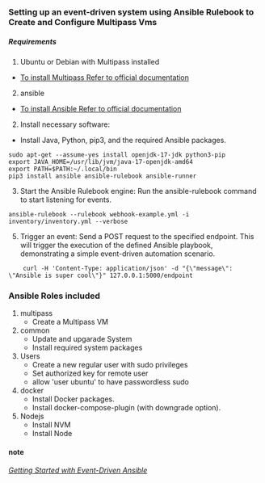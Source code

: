### Setting up an event-driven system using Ansible Rulebook to Create and Configure Multipass Vms

##### Requirements

1. Ubuntu or Debian  with  Multipass installed
-  [To install Multipass Refer to official documentation](https://canonical.com/multipass/install)

2. ansible
-  [To install Ansible Refer to official documentation](https://docs.ansible.com/ansible/latest/installation_guide/intro_installation.html)


2. Install necessary software:
- Install Java, Python, pip3, and the required Ansible packages.

``` shell
sudo apt-get --assume-yes install openjdk-17-jdk python3-pip
export JAVA_HOME=/usr/lib/jvm/java-17-openjdk-amd64
export PATH=$PATH:~/.local/bin
pip3 install ansible ansible-rulebook ansible-runner

```
3. Start the Ansible Rulebook engine: Run the ansible-rulebook command to start listening for events.

``` shell
ansible-rulebook --rulebook webhook-example.yml -i inventory/inventory.yml --verbose

```

5. Trigger an event: Send a POST request to the specified endpoint.
This will trigger the execution of the defined Ansible playbook, demonstrating a simple event-driven automation scenario.


``` shell
	curl -H 'Content-Type: application/json' -d "{\"message\": \"Ansible is super cool\"}" 127.0.0.1:5000/endpoint
```
 ### Ansible Roles included


1. multipass  
      - Create a Multipass VM	 
2. common 
      - Update and upgarade System  
      - Install required system packages	
3. Users
      - Create a new regular user with sudo privileges	
      - Set authorized key for remote user	
      - allow 'user ubuntu' to have passwordless sudo	
4. docker
      - Install Docker packages.	
      - Install docker-compose-plugin (with downgrade option).
5. Nodejs
      - Install NVM
      - Install Node 

#### note
###### [Getting Started with Event-Driven Ansible](https://www.redhat.com/en/technologies/management/ansible/trial?sc_cid=7013a000002w14FAAQ&gad_source=1&gclid=CjwKCAiApsm7BhBZEiwAvIu2X-PGQiSFMisp1sLDhVg4b_0aXsaGnVSlV_uEOtLSB61itGlKp_IVexoCeaAQAvD_BwE&gclsrc=aw.ds)